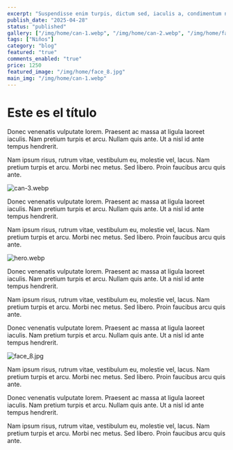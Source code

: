 ```yaml
---
excerpt: "Suspendisse enim turpis, dictum sed, iaculis a, condimentum nec, nisi. Donec id justo. Vestibulum facilisis, purus nec pulvinar iaculis, ligula mi congue nunc, vitae euismod ligula urna in dolor. Sed a libero. Pellentesque commodo eros a enim."
publish_date: "2025-04-28"
status: "published"
gallery: ["/img/home/can-1.webp", "/img/home/can-2.webp", "/img/home/face_8.jpg"]
tags: ["Niños"]
category: "blog"
featured: "true"
comments_enabled: "true"
price: 1250
featured_image: "/img/home/face_8.jpg"
main_img: "/img/home/can-1.webp"
---
```

# Este es el título

Donec venenatis vulputate lorem. Praesent ac massa at ligula laoreet iaculis. Nam pretium turpis et arcu. Nullam quis ante. Ut a nisl id ante tempus hendrerit.

Nam ipsum risus, rutrum vitae, vestibulum eu, molestie vel, lacus. Nam pretium turpis et arcu. Morbi nec metus. Sed libero. Proin faucibus arcu quis ante.

![can-3.webp](/img/home/can-3.webp)

Donec venenatis vulputate lorem. Praesent ac massa at ligula laoreet iaculis. Nam pretium turpis et arcu. Nullam quis ante. Ut a nisl id ante tempus hendrerit.

Nam ipsum risus, rutrum vitae, vestibulum eu, molestie vel, lacus. Nam pretium turpis et arcu. Morbi nec metus. Sed libero. Proin faucibus arcu quis ante.

![hero.webp](/img/home/hero.webp)

Donec venenatis vulputate lorem. Praesent ac massa at ligula laoreet iaculis. Nam pretium turpis et arcu. Nullam quis ante. Ut a nisl id ante tempus hendrerit.

Nam ipsum risus, rutrum vitae, vestibulum eu, molestie vel, lacus. Nam pretium turpis et arcu. Morbi nec metus. Sed libero. Proin faucibus arcu quis ante.

Donec venenatis vulputate lorem. Praesent ac massa at ligula laoreet iaculis. Nam pretium turpis et arcu. Nullam quis ante. Ut a nisl id ante tempus hendrerit.

![face_8.jpg](/img/home/face_8.jpg)

Nam ipsum risus, rutrum vitae, vestibulum eu, molestie vel, lacus. Nam pretium turpis et arcu. Morbi nec metus. Sed libero. Proin faucibus arcu quis ante.

Donec venenatis vulputate lorem. Praesent ac massa at ligula laoreet iaculis. Nam pretium turpis et arcu. Nullam quis ante. Ut a nisl id ante tempus hendrerit.

Nam ipsum risus, rutrum vitae, vestibulum eu, molestie vel, lacus. Nam pretium turpis et arcu. Morbi nec metus. Sed libero. Proin faucibus arcu quis ante.